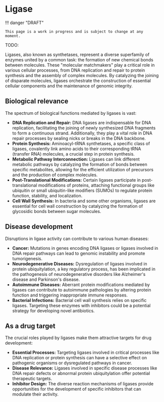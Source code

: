 # Ligase

!!! danger "DRAFT"

    This page is a work in progress and is subject to change at any moment.

TODO:

Ligases, also known as synthetases, represent a diverse superfamily of enzymes united by a common task: the formation of new chemical bonds between molecules. These "molecular matchmakers" play a critical role in various cellular processes, from DNA replication and repair to protein synthesis and the assembly of complex molecules. By catalyzing the joining of disparate molecules, ligases orchestrate the construction of essential cellular components and the maintenance of genomic integrity.

## Biological relevance

The spectrum of biological functions mediated by ligases is vast:

-   **DNA Replication and Repair:** DNA ligases are indispensable for DNA replication, facilitating the joining of newly synthesized DNA fragments to form a continuous strand. Additionally, they play a vital role in DNA repair processes by sealing nicks or breaks in the DNA backbone.
-   **Protein Synthesis:** Aminoacyl-tRNA synthetases, a specific class of ligases, covalently link amino acids to their corresponding tRNA (transfer RNA) molecules, a crucial step in protein synthesis.
-   **Metabolic Pathway Interconnection:** Ligases can link different metabolic pathways by catalyzing the formation of bonds between specific metabolites, allowing for the efficient utilization of precursors and the production of complex molecules.
-   **Post-Translational Modifications:** Certain ligases participate in post-translational modifications of proteins, attaching functional groups like ubiquitin or small ubiquitin-like modifiers (SUMOs) to regulate protein function, stability, and localization.
-   **Cell Wall Synthesis:** In bacteria and some other organisms, ligases are essential for cell wall construction by catalyzing the formation of glycosidic bonds between sugar molecules.

## Disease development

Disruptions in ligase activity can contribute to various human diseases:

-   **Cancer:** Mutations in genes encoding DNA ligases or ligases involved in DNA repair pathways can lead to genomic instability and promote tumorigenesis.
-   **Neurodegenerative Diseases:** Dysregulation of ligases involved in protein ubiquitylation, a key regulatory process, has been implicated in the pathogenesis of neurodegenerative disorders like Alzheimer's disease and Parkinson's disease.
-   **Autoimmune Diseases:** Aberrant protein modifications mediated by ligases can contribute to autoimmune pathologies by altering protein function and triggering inappropriate immune responses.
-   **Bacterial Infections:** Bacterial cell wall synthesis relies on specific ligases. Targeting these enzymes with inhibitors could be a potential strategy for developing novel antibiotics.

## As a drug target

The crucial roles played by ligases make them attractive targets for drug development:

-   **Essential Processes:** Targeting ligases involved in critical processes like DNA replication or protein synthesis can have a selective effect on pathogenic organisms or dysregulated pathways in cancer.
-   **Disease Relevance:** Ligases involved in specific disease processes like DNA repair defects or abnormal protein ubiquitylation offer potential therapeutic targets.
-   **Inhibitor Design:** The diverse reaction mechanisms of ligases provide opportunities for the development of specific inhibitors that can modulate their activity.
